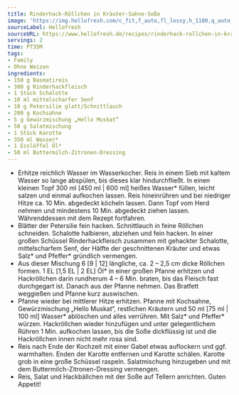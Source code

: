 ```yaml
---
title: Rinderhack-Röllchen in Kräuter-Sahne-Soße
image: 'https://img.hellofresh.com/c_fit,f_auto,fl_lossy,h_1100,q_auto,w_2600/hellofresh_s3/image/rinderhack-rollchen-in-krauter-sahne-sosze-d55f5123.jpg'
sourceLabel: Hellofresh
sourceURL: https://www.hellofresh.de/recipes/rinderhack-rollchen-in-krauter-sahne-sosze-623848e54fd2255e5d3dc06b
servings: 2
time: PT35M
tags:
- Family
- Ohne Weizen
ingredients:
- 150 g Basmatireis
- 300 g Rinderhackfleisch
- 1 Stück Schalotte
- 10 ml mittelscharfer Senf
- 10 g Petersilie glatt/Schnittlauch
- 200 g Kochsahne
- 5 g Gewürzmischung „Hello Muskat“
- 50 g Salatmischung
- 1 Stück Karotte
- 350 ml Wasser*
- 1 Esslöffel Öl*
- 50 ml Buttermilch-Zitronen-Dressing
---
```


- Erhitze reichlich Wasser im Wasserkocher.  Reis in einem Sieb mit kaltem Wasser so lange abspülen, bis dieses klar hindurchfließt.  In einen kleinen Topf 300 ml [450 ml | 600 ml] heißes Wasser\* füllen, leicht salzen und einmal aufkochen lassen. Reis hineinrühren und bei niedriger Hitze ca. 10 Min. abgedeckt köcheln lassen.  Dann Topf vom Herd nehmen und mindestens 10 Min. abgedeckt ziehen lassen. Währenddessen mit dem Rezept fortfahren.
- Blätter der Petersilie fein hacken.  Schnittlauch in feine Röllchen schneiden.  Schalotte halbieren, abziehen und fein hacken. In einer großen Schüssel Rinderhackfleisch zusammen mit gehackter Schalotte, mittelscharfem Senf, der Hälfte der geschnittenen Kräuter und etwas Salz\* und Pfeffer\* gründlich vermengen.
- Aus dieser Mischung 6 [9 | 12] längliche, ca. 2 – 2,5 cm dicke Röllchen formen.  1 EL [1,5 EL | 2 EL] Öl\* in einer großen Pfanne erhitzen und Hackröllchen darin rundherum 4 – 6 Min. braten, bis das Fleisch fast durchgegart ist.  Danach aus der Pfanne nehmen. Das Bratfett weggießen und Pfanne kurz auswischen.
- Pfanne wieder bei mittlerer Hitze erhitzen. Pfanne mit Kochsahne, Gewürzmischung „Hello Muskat“, restlichen Kräutern und 50 ml [75 ml | 100 ml] Wasser\* ablöschen und alles verrühren. Mit Salz\* und Pfeffer\* würzen.  Hackröllchen wieder hinzufügen und unter gelegentlichem Rühren 1 Min. aufkochen lassen, bis die Soße dickflüssig ist und die Hackröllchen innen nicht mehr rosa sind.
- Reis nach Ende der Kochzeit mit einer Gabel etwas auflockern und ggf. warmhalten.  Enden der Karotte entfernen und Karotte schälen. Karotte grob in eine große Schüssel raspeln.  Salatmischung hinzugeben und mit dem Buttermilch-Zitronen-Dressing vermengen.
- Reis, Salat und Hackbällchen mit der Soße auf Tellern anrichten.  Guten Appetit!
